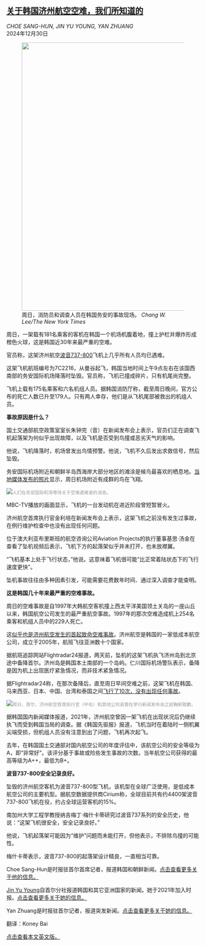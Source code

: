 <!--1735520821000-->
[关于韩国济州航空空难，我们所知道的](https://cn.nytimes.com/asia-pacific/20241230/what-to-know-south-korea-plane-crash/)
------

<address>CHOE SANG-HUN, JIN YU YOUNG, YAN ZHUANG</address><time pudate="2024-12-30 08:28:34" datetime="2024-12-30 08:28:34">2024年12月30日</time><figure><img src="https://images.weserv.nl/?url=static01.nyt.com/images/2024/12/29/multimedia/29skorea-crash-wwk-bhtj/29skorea-crash-wwk-bhtj-master1050.jpg" width="1050" height="700"><figcaption>周日，消防员和调查人员在韩国务安的事故现场。 <cite>Chang W. Lee/The New York Times</cite></figcaption></figure><section><p>周日，一架载有181名乘客的客机在韩国一个机场机腹着地，撞上护栏并爆炸形成橙色火球，这是韩国近30年来最严重的空难。</p><p>官员称，这架济州航空<a href="https://www.nytimes.com/2024/12/29/world/asia/boeing-737-800.html" title="Link: https://www.nytimes.com/2024/12/29/world/asia/boeing-737-800.html">波音737-800</a>飞机上几乎所有人员均已遇难。</p><p>这架飞机航班编号为7C2216，从曼谷起飞，韩国当地时间上午9点左右在该国西南部的务安国际机场降落时坠毁。官员称，飞机已撞成碎片，只有机尾尚完整。</p><p>飞机上载有175名乘客和六名机组人员。据韩国消防厅称，截至周日晚间，官方公布的死亡人数已升至179人。只有两人幸存，他们是从飞机尾部被救出的机组人员。</p><p><b>事故原因是什么？</b></p><p>国土交通部航空政策室室长朱钟完（音）在新闻发布会上表示，官员们正在调查飞机起落架为何似乎出现故障，以及飞机是否受到鸟撞或恶劣天气的影响。</p><p>他说，飞机降落时，机场曾发出鸟情预警。他说，飞机不久后发出求救信号，然后坠毁。</p><p>务安国际机场附近和朝鲜半岛西海岸大部分地区的滩涂是候鸟最喜欢的栖息地。<a rel="noopener noreferrer" target="_blank" href="https://www.newsis.com/view/NISI20241229_0020644043" title="Link: https://www.newsis.com/view/NISI20241229_0020644043">当地媒体发布的照片</a>显示，周日机场附近有成群的鸟在飞翔。</p><p><img src="https://images.weserv.nl/?url=static01.nyt.com/images/2024/12/29/multimedia/29skorea-crash-wwk-zbtc/29skorea-crash-wwk-zbtc-master1050.jpg"><small style="color: #999;">人们在务安国际机场等待关于空难遇难者的消息。</small></p><p>MBC-TV播放的画面显示，飞机的一台发动机在进近阶段曾短暂冒火。</p><p>济州航空首席执行官金利培在新闻发布会上表示，这架飞机之前没有发生过事故，在例行维护检查中也没有出现任何问题。</p><p>位于澳大利亚布里斯班的航空咨询公司Aviation Projects的执行董事基思·汤金在查看了坠机视频后表示，飞机下方的起落架似乎并未打开，也未放襟翼。</p><p>“飞机基本上处于飞行状态，”他说。这意味着飞机很可能“比正常着陆状态下的飞行速度更快”。</p><p>坠机事故往往由多种因素引发，可能需要花费数年时间、通过深入调查才能查明。</p><p><b>这是韩国几十年来最严重的空难事故。</b></p><p>周日的空难事故是自1997年大韩航空客机撞上西太平洋美国领土关岛的一座山丘以来，韩国航空公司发生的最严重航空事故。1997年的那次空难造成机上254名乘客和机组人员中的229人死亡。</p><p>这<a href="https://www.nytimes.com/2024/12/29/world/asia/south-korea-plane-crash-jeju-air-safety.html">似乎也是济州航空发生的首起致命空难事故</a>。济州航空是韩国的一家低成本航空公司，成立于2005年，航班飞往亚洲数十个国家。</p><p>据航班追踪网站Flightradar24报道，两天前，坠机的这架飞机执飞济州岛到北京途中备降首尔。济州岛是韩国本土南部的一个岛屿。仁川国际机场警队表示，备降是因为机上出现医疗紧急情况，而非技术紧急情况。</p><p>据Flightradar24称，在那次备降后，直至周日早间空难之前，这架飞机在韩国、马来西亚、日本、中国、台湾和泰国之间<a href="https://www.nytimes.com/live/2024/12/28/world/south-korea-plane-crash?searchResultPosition=1#south-korea-plane-crash-jeju-air-safety">飞行了10次，没有出现任何事故</a>。</p><p><img src="https://images.weserv.nl/?url=static01.nyt.com/images/2024/12/29/multimedia/29skorea-crash-wwk-wtpv/29skorea-crash-wwk-wtpv-master1050.jpg"><small style="color: #999;">周日，首尔，济州航空首席执行官（中右）和其他公司高管在举行新闻发布会之前鞠躬致歉。</small></p><p>据韩国国内新闻媒体报道，2021年，济州航空曾因一架飞机在出现状况后仍继续执飞而受到韩国当局的调查。据《韩国先驱报》报道，飞机当时在着陆时一侧机翼尖端受损，但机组人员没有注意到出了问题，飞机再次起飞。</p><p>去年，在韩国国土交通部对国内航空公司的年度评估中，该航空公司的安全等级为A，即“非常好”。该评分基于事故或险些发生事故的次数。当年航空公司获得的最高等级为A++，最低为B+。</p><p><b>波音737-800安全记录良好。</b></p><p>坠毁的济州航空客机为波音737-800型飞机，该机型在全球广泛使用，是低成本航空公司的主要机型。据航空数据提供商Cirium称，全球目前共有约4400架波音737-800飞机在役，约占全球运营客机的15%。</p><p>南加州大学工程学教授纳吉梅丁·梅什卡蒂研究过波音737系列的安全历史，他说：“这架飞机很安全，安全记录良好。”</p><p>他说，飞机起落架可能因为“维护”问题而未能打开，但他表示，不排除鸟撞的可能性。</p><p>梅什卡蒂表示，波音737-800的起落架设计精良，一直相当可靠。</p></section><footer><p>Choe Sang-Hun是时报驻首尔首席记者，报道韩国和朝鲜新闻。<a rel="nofollow" target="_blank" href="https://www.nytimes.com/by/choe-sang-hun">点击查看更多关于他的信息。</a></p><p><a rel="nofollow" target="_blank" href="https://www.nytimes.com/by/jin-yu-young">Jin Yu Young</a>自首尔分社报道韩国和其它亚洲国家的新闻。她于2021年加入时报。<a rel="nofollow" target="_blank" href="https://www.nytimes.com/by/jin-yu-young">点击查看更多关于她的信息。</a></p><p>Yan Zhuang是时报驻首尔记者，报道突发新闻。<a rel="nofollow" target="_blank" href="https://www.nytimes.com/by/yan-zhuang" title="Link: https://www.nytimes.com/by/yan-zhuang">点击查看更多关于她的信息。</a></p><p>翻译：Koney Bai</p><a rel="nofollow" target="_blank" href="https://www.nytimes.com/2024/12/29/world/asia/what-to-know-south-korea-plane-crash.html">点击查看本文英文版。</a></footer>
